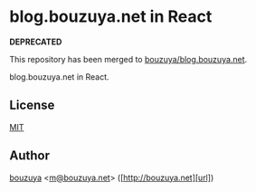 # blog.bouzuya.net in React

**DEPRECATED**

This repository has been merged to [bouzuya/blog.bouzuya.net][].

blog.bouzuya.net in React.

## License

[MIT](LICENSE)

## Author

[bouzuya][user] &lt;[m@bouzuya.net][email]&gt; ([http://bouzuya.net][url])

[user]: https://github.com/bouzuya
[email]: mailto:m@bouzuya.net
[url]: http://bouzuya.net
[bouzuya/blog.bouzuya.net]: https://github.com/bouzuya/blog.bouzuya.net
